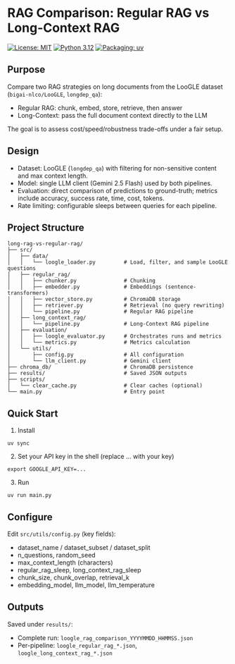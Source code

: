 # RAG Comparison: Regular RAG vs Long-Context RAG

[![License: MIT](https://img.shields.io/badge/license-MIT-blue.svg)](LICENSE) [![Python 3.12](https://img.shields.io/badge/python-3.12-blue.svg)](#) [![Packaging: uv](https://img.shields.io/badge/packaging-uv-000000.svg)](#)

## Purpose
Compare two RAG strategies on long documents from the LooGLE dataset (`bigai-nlco/LooGLE`, `longdep_qa`):
- Regular RAG: chunk, embed, store, retrieve, then answer
- Long-Context: pass the full document context directly to the LLM

The goal is to assess cost/speed/robustness trade-offs under a fair setup.

## Design
- Dataset: LooGLE (`longdep_qa`) with filtering for non-sensitive content and max context length.
- Model: single LLM client (Gemini 2.5 Flash) used by both pipelines.
- Evaluation: direct comparison of predictions to ground-truth; metrics include accuracy, success rate, time, cost, tokens.
- Rate limiting: configurable sleeps between queries for each pipeline.

## Project Structure
```
long-rag-vs-regular-rag/
├── src/
│   ├── data/
│   │   └── loogle_loader.py         # Load, filter, and sample LooGLE questions
│   ├── regular_rag/
│   │   ├── chunker.py               # Chunking
│   │   ├── embedder.py              # Embeddings (sentence-transformers)
│   │   ├── vector_store.py          # ChromaDB storage
│   │   ├── retriever.py             # Retrieval (no query rewriting)
│   │   └── pipeline.py              # Regular RAG pipeline
│   ├── long_context_rag/
│   │   └── pipeline.py              # Long-Context RAG pipeline
│   ├── evaluation/
│   │   ├── loogle_evaluator.py      # Orchestrates runs and metrics
│   │   └── metrics.py               # Metrics calculation
│   └── utils/
│       ├── config.py                # All configuration
│       └── llm_client.py            # Gemini client
├── chroma_db/                       # ChromaDB persistence
├── results/                         # Saved JSON outputs
├── scripts/
│   └── clear_cache.py               # Clear caches (optional)
└── main.py                          # Entry point
```

## Quick Start
1) Install
```
uv sync
```
2) Set your API key in the shell (replace ... with your key)
```
export GOOGLE_API_KEY=...
```
3) Run
```
uv run main.py
```

## Configure
Edit `src/utils/config.py` (key fields):
- dataset_name / dataset_subset / dataset_split
- n_questions, random_seed
- max_context_length (characters)
- regular_rag_sleep, long_context_rag_sleep
- chunk_size, chunk_overlap, retrieval_k
- embedding_model, llm_model, llm_temperature

## Outputs
Saved under `results/`:
- Complete run: `loogle_rag_comparison_YYYYMMDD_HHMMSS.json`
- Per-pipeline: `loogle_regular_rag_*.json`, `loogle_long_context_rag_*.json`
